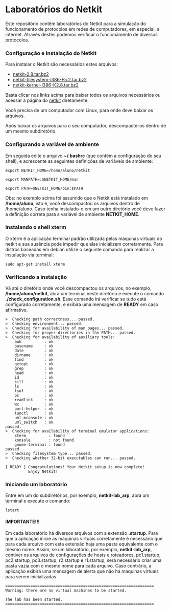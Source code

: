 

# Laboratórios do Netkit

Este repositório contêm laboratórios do Netkit para a simulação do funcionamento de protocolos em redes de computadores, em especial, a internet. Através destes podemos verificar o funcionamento de diversos protocolos.

### Configuração e Instalação do Netkit

Para instalar o Netkit são necessários estes arquivos:

* [netkit-2.8.tar.bz2](https://www.netkit.org/assets/netkit/netkit-2.8.tar.bz2)
* [netkit-filesystem-i386-F5.2.tar.bz2](https://www.netkit.org/assets/netkit/netkit-filesystem-i386-F5.2.tar.bz2)
* [netkit-kernel-i386-K2.8.tar.bz2](https://www.netkit.org/assets/netkit/netkit-kernel-i386-K2.8.tar.bz2)

Basta clicar nos links acima para baixar todos os arquivos necessários ou acessar a página do [netkit](https://www.netkit.org/) diretamente.

Você precisa de um computador com Linux, para onde deve baixar os arquivos.

Após baixar os arquivos para o seu computador, descompacte-os dentro de um mesmo subdiretório.

### Configurando a variável de ambiente

Em seguida edite o arquivo __~/.bashrc__ (que contém a configuração do seu shell), e acrescente as seguintes definições de variáveis de ambiente: 

```shell
export NETKIT_HOME=/home/aluno/netkit   

export MANPATH=:$NETKIT_HOME/man 

export PATH=$NETKIT_HOME/bin:$PATH 
```

Obs: no exemplo acima foi assumido que o Netkit está instalado em __/home/aluno__, isto é, você descompactou os arquivos dentro de /home/aluno. Caso tenha instalado-o em um outro diretório você deve fazer a definição correta para a variável de ambiente __NETKIT_HOME__.

### Instalando o shell xterm

O xterm é a aplicação terminal padrão utilizada pelas máquinas virtuais do netkit e sua ausência pode impedir que elas inicializem corretamente. Para distros baseadas em debian utilize o seguinte comando para realizar a instalação via terminal:

```shell
sudo apt-get install xterm
```

### Verificando a instalação

Vá até o diretório onde você descompactou os arquivos, no exemplo, __/home/aluno/netkit__, abra um terminal neste diretório e execute o comando __./check_configuration.sh__. Esse comando irá verificar se tudo está configurado corretamente, e exibirá uma mensagem de __READY__ em caso afirmativo.

```shell
>  Checking path correctness... passed.
>  Checking environment... passed.
>  Checking for availability of man pages... passed.
>  Checking for proper directories in the PATH... passed.
>  Checking for availability of auxiliary tools:
	awk          : ok
	basename     : ok
	date         : ok
	dirname      : ok
	find         : ok
	getopt       : ok
	grep         : ok
	head         : ok
	id           : ok
	kill         : ok
	ls           : ok
	lsof         : ok
	ps           : ok
	readlink     : ok
	wc           : ok
	port-helper  : ok
	tunctl       : ok
	uml_mconsole : ok
	uml_switch   : ok
passed.
>  Checking for availability of terminal emulator applications:
	xterm          : found
	konsole        : not found
	gnome-terminal : found
passed.
>  Checking filesystem type... passed.
>  Checking whether 32-bit executables can run... passed.

[ READY ] Congratulations! Your Netkit setup is now complete!
          Enjoy Netkit!

```

### Iniciando um laboratório

Entre em um do subdiretórios, por exemplo, __netkit-lab_arp__, abra um terminal e execute o comando:

```shell
lstart
```

#### IMPORTANTE!!!

Em cada laboratório há diversos arquivos com a extensão __.startup__. Para que a aplicação inicie as máquinas virtuais corretamente é necessário que para cada arquivo com esta extensão haja uma pasta equivalente com o mesmo nome. Assim, se um laboratório, por exemplo, __netkit-lab_arp__, contiver os arquivos de configurações de hosts e roteadores, pc1.startup, pc2.startup, pc3.startup, r2.startup e r1.startup, será necessário criar uma pasta vazia com o mesmo nome para cada arquivo. Caso contrário, a aplicação exibirá uma mensagem de alerta que não há máquinas virtuais para serem inicializadas.

```shell
=================================================================
Warning: there are no virtual machines to be started.

The lab has been started.
=================================================================
```



